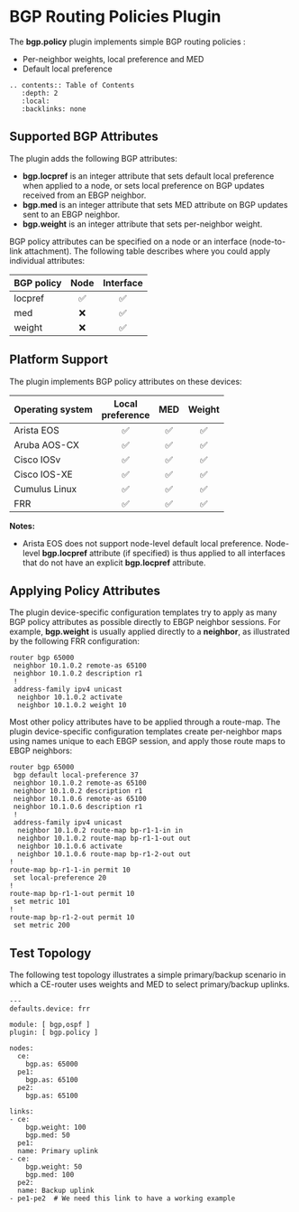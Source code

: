# BGP Routing Policies Plugin

The **bgp.policy** plugin implements simple BGP routing policies :

* Per-neighbor weights, local preference and MED
* Default local preference

```eval_rst
.. contents:: Table of Contents
   :depth: 2
   :local:
   :backlinks: none
```

## Supported BGP Attributes

The plugin adds the following BGP attributes:

* **bgp.locpref** is an integer attribute that sets default local preference when applied to a node, or sets local preference on BGP updates received from an EBGP neighbor.
* **bgp.med** is an integer attribute that sets MED attribute on BGP updates sent to an EBGP neighbor.
* **bgp.weight** is an integer attribute that sets per-neighbor weight.

BGP policy attributes can be specified on a node or an interface (node-to-link attachment). The following table describes where you could apply individual attributes:

| BGP policy | Node | Interface |
|------------|:----:|:---------:|
| locpref    |  ✅  |    ✅     |
| med        |  ❌   |    ✅     |
| weight     |  ❌   |    ✅     |

## Platform Support

The plugin implements BGP policy attributes on these devices:

| Operating system    | Local<br>preference | MED | Weight |
|---------------------|:----:|:----:|:----:|
| Arista EOS          |  ✅  |  ✅  |  ✅  |
| Aruba AOS-CX        |  ✅  |  ✅  |  ✅  |
| Cisco IOSv          |  ✅  |  ✅  |  ✅  |
| Cisco IOS-XE        |  ✅  |  ✅  |  ✅  |
| Cumulus Linux       |  ✅  |  ✅  |  ✅  |
| FRR                 |  ✅  |  ✅  |  ✅  |

**Notes:**

* Arista EOS does not support node-level default local preference. Node-level **bgp.locpref** attribute (if specified) is thus applied to all interfaces that do not have an explicit **bgp.locpref** attribute.

## Applying Policy Attributes

The plugin device-specific configuration templates try to apply as many BGP policy attributes as possible directly to EBGP neighbor sessions. For example, **bgp.weight** is usually applied directly to a **neighbor**, as illustrated by the following FRR configuration:

```
router bgp 65000
 neighbor 10.1.0.2 remote-as 65100
 neighbor 10.1.0.2 description r1
 !
 address-family ipv4 unicast
  neighbor 10.1.0.2 activate
  neighbor 10.1.0.2 weight 10
```

Most other policy attributes have to be applied through a route-map. The plugin device-specific configuration templates create per-neighbor maps using names unique to each EBGP session, and apply those route maps to EBGP neighbors:

```
router bgp 65000
 bgp default local-preference 37
 neighbor 10.1.0.2 remote-as 65100
 neighbor 10.1.0.2 description r1
 neighbor 10.1.0.6 remote-as 65100
 neighbor 10.1.0.6 description r1
 !
 address-family ipv4 unicast
  neighbor 10.1.0.2 route-map bp-r1-1-in in
  neighbor 10.1.0.2 route-map bp-r1-1-out out
  neighbor 10.1.0.6 activate
  neighbor 10.1.0.6 route-map bp-r1-2-out out
!
route-map bp-r1-1-in permit 10
 set local-preference 20
!
route-map bp-r1-1-out permit 10
 set metric 101
!
route-map bp-r1-2-out permit 10
 set metric 200
```

## Test Topology

The following test topology illustrates a simple primary/backup scenario in which a CE-router uses weights and MED to select primary/backup uplinks.

```
---
defaults.device: frr

module: [ bgp,ospf ]
plugin: [ bgp.policy ]

nodes:
  ce:
    bgp.as: 65000
  pe1:
    bgp.as: 65100
  pe2:
    bgp.as: 65100

links:
- ce:
    bgp.weight: 100
    bgp.med: 50
  pe1:
  name: Primary uplink
- ce:
    bgp.weight: 50
    bgp.med: 100
  pe2:
  name: Backup uplink
- pe1-pe2  # We need this link to have a working example
```
